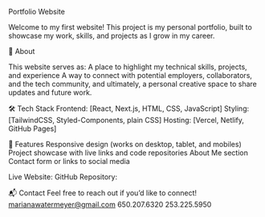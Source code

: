 Portfolio Website

Welcome to my first website!
This project is my personal portfolio, built to showcase my work, skills, and projects as I grow in my career.

🚀 About

This website serves as:
A place to highlight my technical skills, projects, and experience
A way to connect with potential employers, collaborators, and the tech community, and ultimately, a personal creative space to share updates and future work.

🛠 Tech Stack
Frontend: [React, Next.js, HTML, CSS, JavaScript]
Styling: [TailwindCSS, Styled-Components, plain CSS]
Hosting: [Vercel, Netlify, GitHub Pages]


📄 Features
Responsive design (works on desktop, tablet, and mobiles)
Project showcase with live links and code repositories
About Me section
Contact form or links to social media

Live Website: 
GitHub Repository: 

📬 Contact
Feel free to reach out if you’d like to connect!
marianawatermeyer@gmail.com
650.207.6320
253.225.5950